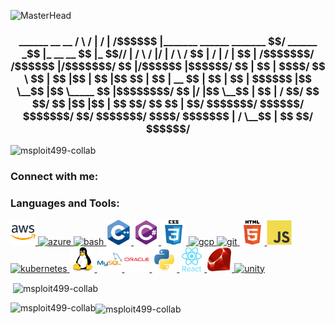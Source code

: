 ![MasterHead](https://i.hizliresim.com/gijo3nx.png)
<h3 align="center">  ______                               __              __               
 /      \                             /  |            /  |              
/$$$$$$  |_______   ______    _______ $$/   ______   _$$ |_    __    __ 
$$ |_ $$//       | /      \  /       |/  | /      \ / $$   |  /  |  /  |
$$   |  /$$$$$$$/ /$$$$$$  |/$$$$$$$/ $$ |/$$$$$$  |$$$$$$/   $$ |  $$ |
$$$$/   $$      \ $$ |  $$ |$$ |      $$ |$$    $$ |  $$ | __ $$ |  $$ |
$$ |     $$$$$$  |$$ \__$$ |$$ \_____ $$ |$$$$$$$$/   $$ |/  |$$ \__$$ |
$$ |    /     $$/ $$    $$/ $$       |$$ |$$       |  $$  $$/ $$    $$ |
$$/     $$$$$$$/   $$$$$$/   $$$$$$$/ $$/  $$$$$$$/    $$$$/   $$$$$$$ |
                                                              /  \__$$ |
                                                              $$    $$/ 
                                                               $$$$$$/  </h3>

<p align="left"> <img src="https://komarev.com/ghpvc/?username=msploit499-collab&label=Profile%20views&color=0e75b6&style=flat" alt="msploit499-collab" /> </p>

<h3 align="left">Connect with me:</h3>
<p align="left">
</p>

<h3 align="left">Languages and Tools:</h3>
<p align="left"> <a href="https://aws.amazon.com" target="_blank" rel="noreferrer"> <img src="https://raw.githubusercontent.com/devicons/devicon/master/icons/amazonwebservices/amazonwebservices-original-wordmark.svg" alt="aws" width="40" height="40"/> </a> <a href="https://azure.microsoft.com/en-in/" target="_blank" rel="noreferrer"> <img src="https://www.vectorlogo.zone/logos/microsoft_azure/microsoft_azure-icon.svg" alt="azure" width="40" height="40"/> </a> <a href="https://www.gnu.org/software/bash/" target="_blank" rel="noreferrer"> <img src="https://www.vectorlogo.zone/logos/gnu_bash/gnu_bash-icon.svg" alt="bash" width="40" height="40"/> </a> <a href="https://www.w3schools.com/cpp/" target="_blank" rel="noreferrer"> <img src="https://raw.githubusercontent.com/devicons/devicon/master/icons/cplusplus/cplusplus-original.svg" alt="cplusplus" width="40" height="40"/> </a> <a href="https://www.w3schools.com/cs/" target="_blank" rel="noreferrer"> <img src="https://raw.githubusercontent.com/devicons/devicon/master/icons/csharp/csharp-original.svg" alt="csharp" width="40" height="40"/> </a> <a href="https://www.w3schools.com/css/" target="_blank" rel="noreferrer"> <img src="https://raw.githubusercontent.com/devicons/devicon/master/icons/css3/css3-original-wordmark.svg" alt="css3" width="40" height="40"/> </a> <a href="https://cloud.google.com" target="_blank" rel="noreferrer"> <img src="https://www.vectorlogo.zone/logos/google_cloud/google_cloud-icon.svg" alt="gcp" width="40" height="40"/> </a> <a href="https://git-scm.com/" target="_blank" rel="noreferrer"> <img src="https://www.vectorlogo.zone/logos/git-scm/git-scm-icon.svg" alt="git" width="40" height="40"/> </a> <a href="https://www.w3.org/html/" target="_blank" rel="noreferrer"> <img src="https://raw.githubusercontent.com/devicons/devicon/master/icons/html5/html5-original-wordmark.svg" alt="html5" width="40" height="40"/> </a> <a href="https://developer.mozilla.org/en-US/docs/Web/JavaScript" target="_blank" rel="noreferrer"> <img src="https://raw.githubusercontent.com/devicons/devicon/master/icons/javascript/javascript-original.svg" alt="javascript" width="40" height="40"/> </a> <a href="https://kubernetes.io" target="_blank" rel="noreferrer"> <img src="https://www.vectorlogo.zone/logos/kubernetes/kubernetes-icon.svg" alt="kubernetes" width="40" height="40"/> </a> <a href="https://www.linux.org/" target="_blank" rel="noreferrer"> <img src="https://raw.githubusercontent.com/devicons/devicon/master/icons/linux/linux-original.svg" alt="linux" width="40" height="40"/> </a> <a href="https://www.mysql.com/" target="_blank" rel="noreferrer"> <img src="https://raw.githubusercontent.com/devicons/devicon/master/icons/mysql/mysql-original-wordmark.svg" alt="mysql" width="40" height="40"/> </a> <a href="https://www.oracle.com/" target="_blank" rel="noreferrer"> <img src="https://raw.githubusercontent.com/devicons/devicon/master/icons/oracle/oracle-original.svg" alt="oracle" width="40" height="40"/> </a> <a href="https://www.python.org" target="_blank" rel="noreferrer"> <img src="https://raw.githubusercontent.com/devicons/devicon/master/icons/python/python-original.svg" alt="python" width="40" height="40"/> </a> <a href="https://reactjs.org/" target="_blank" rel="noreferrer"> <img src="https://raw.githubusercontent.com/devicons/devicon/master/icons/react/react-original-wordmark.svg" alt="react" width="40" height="40"/> </a> <a href="https://www.ruby-lang.org/en/" target="_blank" rel="noreferrer"> <img src="https://raw.githubusercontent.com/devicons/devicon/master/icons/ruby/ruby-original.svg" alt="ruby" width="40" height="40"/> </a> <a href="https://unity.com/" target="_blank" rel="noreferrer"> <img src="https://www.vectorlogo.zone/logos/unity3d/unity3d-icon.svg" alt="unity" width="40" height="40"/> </a> </p>


<p>&nbsp;<img align="center" src="https://github-readme-stats.vercel.app/api?username=msploit499-collab&show_icons=true&locale=en" alt="msploit499-collab" /></p>

<p><img align="left" src="https://github-readme-stats.vercel.app/api/top-langs?username=msploit499-collab&show_icons=true&locale=en&layout=compact" alt="msploit499-collab" /></p>

<p><img align="center" src="https://github-readme-streak-stats.herokuapp.com/?user=msploit499-collab&" alt="msploit499-collab" /></p>



